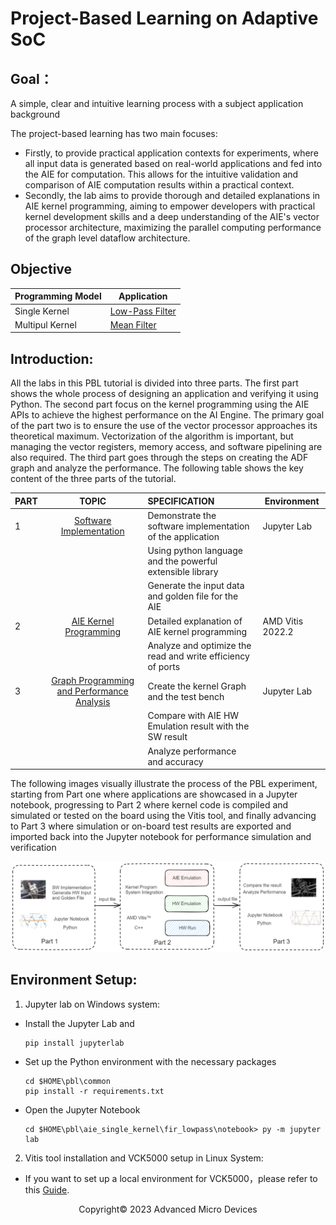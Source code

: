 # Project-Based Learning on Adaptive SoC

## Goal：

 A simple, clear and intuitive learning process with a subject application background

The project-based learning has two main focuses:

* Firstly, to provide practical application contexts for experiments, where all input data is generated based on real-world applications and fed into the AIE for computation. This allows for the intuitive validation and comparison of AIE computation results within a practical context.
* Secondly, the lab aims to provide thorough and detailed explanations in AIE kernel programming, aiming to empower developers with practical kernel development skills and a deep understanding of the AIE's vector processor architecture, maximizing the parallel computing performance of the graph level dataflow architecture.

## Objective

| Programming Model | Application                                               |
| ----------------- | --------------------------------------------------------- |
| Single Kernel     | [Low-Pass Filter](./aie_single_kernel/fir_lowpass/readme.md) |
| Multipul Kernel   | [Mean Filter](./aie_multi_kernel/fir_interconnect/readme.md) |

## Introduction:

All the labs in this PBL tutorial is divided into three parts. The first part shows the whole process of designing an application and verifying it using Python. The second part focus on the kernel programming using the AIE APIs to achieve the highest performance on the AI Engine. The primary goal of the part two is to ensure the use of the vector processor approaches its theoretical maximum. Vectorization of the algorithm is important, but managing the vector registers, memory access, and software pipelining are also required. The third part goes through the steps on creating the ADF graph and analyze the performance. The following table shows the key content of the three parts of the tutorial.

| PART |                              TOPIC                              | SPECIFICATION                                               | Environment      |
| ---- | :-------------------------------------------------------------: | :---------------------------------------------------------- | ---------------- |
| 1    |          [Software Implementation](./fir_lowpass1.ipynb)          | Demonstrate the software implementation of the application  | Jupyter Lab      |
|      |                                                                | Using python language and the powerful extensible library   |                  |
|      |                                                                | Generate the input data and golden file for the AIE         |                  |
| 2    |           [AIE Kernel Programming](./fir_lowpass2.ipynb)           | Detailed explanation of AIE kernel programming              | AMD Vitis 2022.2 |
|      |                                                                | Analyze and optimize the read and write efficiency of ports |                  |
| 3    | [Graph Programming and Performance Analysis](./fir_lowpass3.ipynb) | Create the kernel Graph and the test bench                  | Jupyter Lab      |
|      |                                                                | Compare with AIE HW Emulation result with the SW result     |                  |
|      |                                                                | Analyze performance and accuracy                            |                  |

The following images visually illustrate the process of the PBL experiment, starting from Part one where applications are showcased in a Jupyter notebook, progressing to Part 2 where kernel code is compiled and simulated or tested on the board using the Vitis tool, and finally advancing to Part 3 where simulation or on-board test results are exported and imported back into the Jupyter notebook for performance simulation and verification

![diagram](image/diagram.png)

## Environment Setup:

1. Jupyter lab on Windows system:

* Install the Jupyter Lab and

  ```
  pip install jupyterlab
  ```
* Set up the Python environment with the necessary packages

  ```
  cd $HOME\pbl\common
  pip install -r requirements.txt
  ```
* Open the Jupyter Notebook

  ```
  cd $HOME\pbl\aie_single_kernel\fir_lowpass\notebook> py -m jupyter lab
  ```

2. Vitis tool installation and VCK5000 setup in Linux System:

* If you want to set up a local environment for VCK5000，please refer to this [Guide](../docs/setup_local_computer.md).

<p align="center">Copyright© 2023 Advanced Micro Devices</p>
